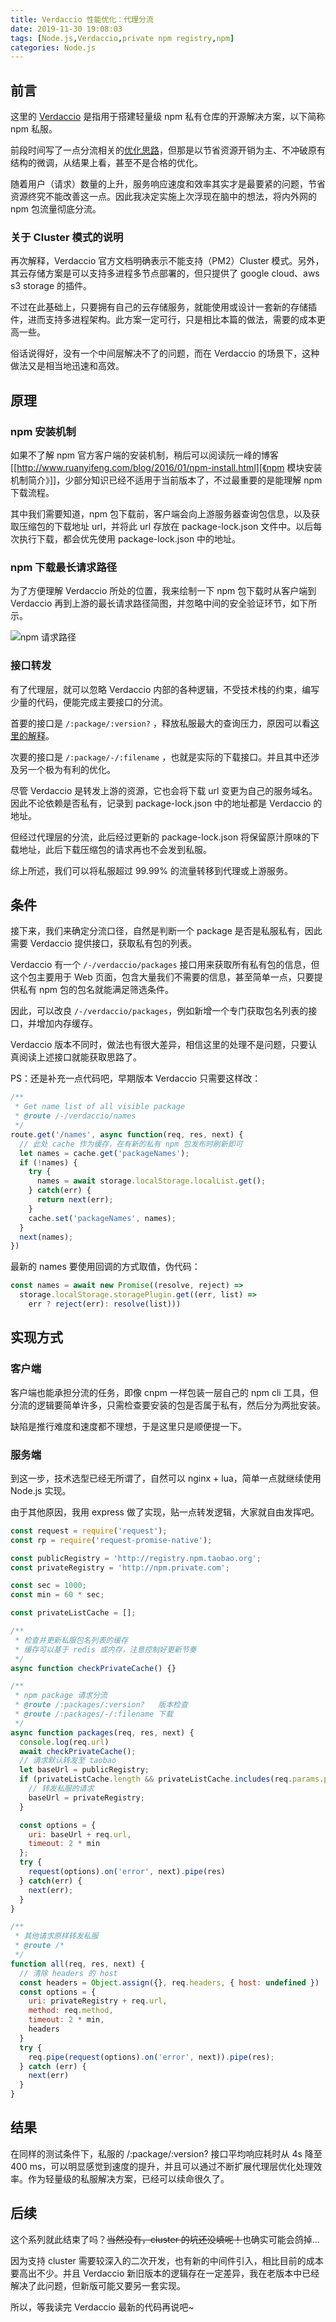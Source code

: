 ```yaml
---
title: Verdaccio 性能优化：代理分流
date: 2019-11-30 19:08:03
tags: [Node.js,Verdaccio,private npm registry,npm]
categories: Node.js
---
```


## 前言

这里的 [Verdaccio](https://github.com/verdaccio/verdaccio) 是指用于搭建轻量级 npm 私有仓库的开源解决方案，以下简称 npm 私服。

前段时间写了一点分流相关的[优化思路](https://claude-ray.github.io/2019/10/22/optimize-verdaccio-package-route/)，但那是以节省资源开销为主、不冲破原有结构的微调，从结果上看，甚至不是合格的优化。

随着用户（请求）数量的上升，服务响应速度和效率其实才是最要紧的问题，节省资源终究不能改善这一点。因此我决定实施上次浮现在脑中的想法，将内外网的 npm 包流量彻底分流。

<!--more-->

### 关于 Cluster 模式的说明
再次解释，Verdaccio 官方文档明确表示不能支持（PM2）Cluster 模式。另外，其云存储方案是可以支持多进程多节点部署的，但只提供了 google cloud、aws s3 storage 的插件。

不过在此基础上，只要拥有自己的云存储服务，就能使用或设计一套新的存储插件，进而支持多进程架构。此方案一定可行，只是相比本篇的做法，需要的成本更高一些。

俗话说得好，没有一个中间层解决不了的问题，而在 Verdaccio 的场景下，这种做法又是相当地迅速和高效。

## 原理
### npm 安装机制
如果不了解 npm 官方客户端的安装机制，稍后可以阅读阮一峰的博客[[http://www.ruanyifeng.com/blog/2016/01/npm-install.html][《npm 模块安装机制简介》]]，少部分知识已经不适用于当前版本了，不过最重要的是能理解 npm 下载流程。

其中我们需要知道，npm 包下载前，客户端会向上游服务器查询包信息，以及获取压缩包的下载地址 url，并将此 url 存放在 package-lock.json 文件中。以后每次执行下载，都会优先使用 package-lock.json 中的地址。

### npm 下载最长请求路径

为了方便理解 Verdaccio 所处的位置，我来绘制一下 npm 包下载时从客户端到 Verdaccio 再到上游的最长请求路径简图，并忽略中间的安全验证环节，如下所示。

![npm 请求路径](/image/optimize-verdaccio-proxy/verdaccio-fetch-path.png)

### 接口转发

有了代理层，就可以忽略 Verdaccio 内部的各种逻辑，不受技术栈的约束，编写少量的代码，便能完成主要接口的分流。

首要的接口是 `/:package/:version?` ，释放私服最大的查询压力，原因可以看[这里的解释](https://claude-ray.github.io/2019/10/22/optimize-verdaccio-package-route/#原因)。

次要的接口是 `/:package/-/:filename` ，也就是实际的下载接口。并且其中还涉及另一个极为有利的优化。

尽管 Verdaccio 是转发上游的资源，它也会将下载 url 变更为自己的服务域名。因此不论依赖是否私有，记录到 package-lock.json 中的地址都是 Verdaccio 的地址。

但经过代理层的分流，此后经过更新的 package-lock.json 将保留原汁原味的下载地址，此后下载压缩包的请求再也不会发到私服。

综上所述，我们可以将私服超过 99.99% 的流量转移到代理或上游服务。

## 条件
接下来，我们来确定分流口径，自然是判断一个 package 是否是私服私有，因此需要 Verdaccio 提供接口，获取私有包的列表。

Verdaccio 有一个 `/-/verdaccio/packages` 接口用来获取所有私有包的信息，但这个包主要用于 Web 页面，包含大量我们不需要的信息，甚至简单一点，只要提供私有 npm 包的包名就能满足筛选条件。

因此，可以改良 `/-/verdaccio/packages`，例如新增一个专门获取包名列表的接口，并增加内存缓存。

Verdaccio 版本不同时，做法也有很大差异，相信这里的处理不是问题，只要认真阅读上述接口就能获取思路了。

PS：还是补充一点代码吧，早期版本 Verdaccio 只需要这样改：

```js
/**
 * Get name list of all visible package
 * @route /-/verdaccio/names
 */
route.get('/names', async function(req, res, next) {
  // 此处 cache 作为缓存，在有新的私有 npm 包发布时刷新即可
  let names = cache.get('packageNames');
  if (!names) {
    try {
      names = await storage.localStorage.localList.get();
    } catch(err) {
      return next(err);
    }
    cache.set('packageNames', names);
  }
  next(names);
})
```

最新的 names 要使用回调的方式取值，伪代码：

```ts
const names = await new Promise((resolve, reject) =>
  storage.localStorage.storagePlugin.get((err, list) =>
    err ? reject(err): resolve(list)))

```

## 实现方式
### 客户端

客户端也能承担分流的任务，即像 cnpm 一样包装一层自己的 npm cli 工具，但分流的逻辑要简单许多，只需检查要安装的包是否属于私有，然后分为两批安装。

缺陷是推行难度和速度都不理想，于是这里只是顺便提一下。

### 服务端

到这一步，技术选型已经无所谓了，自然可以 nginx + lua，简单一点就继续使用 Node.js 实现。

由于其他原因，我用 express 做了实现，贴一点转发逻辑，大家就自由发挥吧。

```js
const request = require('request');
const rp = require('request-promise-native');

const publicRegistry = 'http://registry.npm.taobao.org';
const privateRegistry = 'http://npm.private.com';

const sec = 1000;
const min = 60 * sec;

const privateListCache = [];

/**
 * 检查并更新私服包名列表的缓存
 * 缓存可以基于 redis 或内存，注意控制好更新节奏
 */
async function checkPrivateCache() {}

/**
 * npm package 请求分流
 * @route /:packages/:version?   版本检查
 * @route /:packages/-/:filename 下载
 */
async function packages(req, res, next) {
  console.log(req.url)
  await checkPrivateCache();
  // 请求默认转发至 taobao
  let baseUrl = publicRegistry;
  if (privateListCache.length && privateListCache.includes(req.params.package)) {
    // 转发私服的请求
    baseUrl = privateRegistry;
  }

  const options = {
    uri: baseUrl + req.url,
    timeout: 2 * min
  };
  try {
    request(options).on('error', next).pipe(res)
  } catch(err) {
    next(err);
  }
}

/**
 * 其他请求原样转发私服
 * @route /*
 */
function all(req, res, next) {
  // 清除 headers 的 host
  const headers = Object.assign({}, req.headers, { host: undefined })
  const options = {
    uri: privateRegistry + req.url,
    method: req.method,
    timeout: 2 * min,
    headers
  }
  try {
    req.pipe(request(options).on('error', next)).pipe(res);
  } catch (err) {
    next(err)
  }
}
```

## 结果

在同样的测试条件下，私服的 /:package/:version? 接口平均响应耗时从 4s 降至 400 ms，可以明显感觉到速度的提升，并且可以通过不断扩展代理层优化处理效率。作为轻量级的私服解决方案，已经可以续命很久了。

## 后续

这个系列就此结束了吗？~~当然没有，cluster 的坑还没填呢！~~也确实可能会鸽掉…

因为支持 cluster 需要较深入的二次开发，也有新的中间件引入，相比目前的成本要高出不少。并且 Verdaccio 新旧版本的逻辑存在一定差异，我在老版本中已经解决了此问题，但新版可能又要另一套实现。

所以，等我读完 Verdaccio 最新的代码再说吧~

